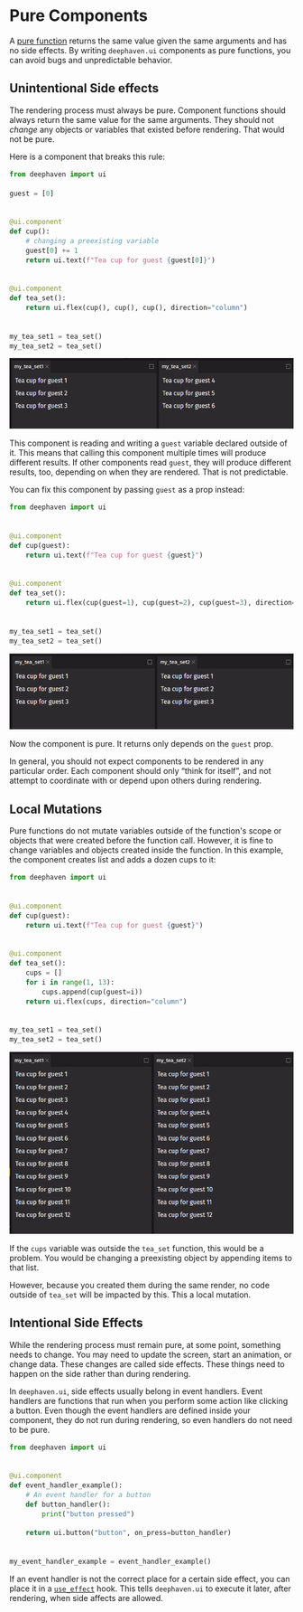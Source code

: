 # Pure Components

A [pure function](https://en.wikipedia.org/wiki/Pure_function) returns the same value given the same arguments and has no side effects. By writing `deephaven.ui` components as pure functions, you can avoid bugs and unpredictable behavior.

## Unintentional Side effects

The rendering process must always be pure. Component functions should always return the same value for the same arguments. They should not _change_ any objects or variables that existed before rendering. That would not be pure.

Here is a component that breaks this rule:

```python
from deephaven import ui

guest = [0]


@ui.component
def cup():
    # changing a preexisting variable
    guest[0] += 1
    return ui.text(f"Tea cup for guest {guest[0]}")


@ui.component
def tea_set():
    return ui.flex(cup(), cup(), cup(), direction="column")


my_tea_set1 = tea_set()
my_tea_set2 = tea_set()
```

![side effects](../_assets/pure_components1.png)

This component is reading and writing a `guest` variable declared outside of it. This means that calling this component multiple times will produce different results. If other components read `guest`, they will produce different results, too, depending on when they are rendered. That is not predictable.

You can fix this component by passing `guest` as a prop instead:

```python
from deephaven import ui


@ui.component
def cup(guest):
    return ui.text(f"Tea cup for guest {guest}")


@ui.component
def tea_set():
    return ui.flex(cup(guest=1), cup(guest=2), cup(guest=3), direction="column")


my_tea_set1 = tea_set()
my_tea_set2 = tea_set()
```

![side effects 2](../_assets/pure_components2.png)

Now the component is pure. It returns only depends on the `guest` prop.

In general, you should not expect components to be rendered in any particular order. Each component should only “think for itself”, and not attempt to coordinate with or depend upon others during rendering.

## Local Mutations

Pure functions do not mutate variables outside of the function's scope or objects that were created before the function call. However, it is fine to change variables and objects created inside the function. In this example, the component creates list and adds a dozen cups to it:

```python
from deephaven import ui


@ui.component
def cup(guest):
    return ui.text(f"Tea cup for guest {guest}")


@ui.component
def tea_set():
    cups = []
    for i in range(1, 13):
        cups.append(cup(guest=i))
    return ui.flex(cups, direction="column")


my_tea_set1 = tea_set()
my_tea_set2 = tea_set()
```

![local mutations](../_assets/pure_components3.png)

If the `cups` variable was outside the `tea_set` function, this would be a problem. You would be changing a preexisting object by appending items to that list.

However, because you created them during the same render, no code outside of `tea_set` will be impacted by this. This a local mutation.

## Intentional Side Effects

While the rendering process must remain pure, at some point, something needs to change. You may need to update the screen, start an animation, or change data. These changes are called side effects. These things need to happen on the side rather than during rendering.

In `deephaven.ui`, side effects usually belong in event handlers. Event handlers are functions that run when you perform some action like clicking a button. Even though the event handlers are defined inside your component, they do not run during rendering, so even handlers do not need to be pure.

```python
from deephaven import ui


@ui.component
def event_handler_example():
    # An event handler for a button
    def button_handler():
        print("button pressed")

    return ui.button("button", on_press=button_handler)


my_event_handler_example = event_handler_example()
```

If an event handler is not the correct place for a certain side effect, you can place it in a [`use_effect`](../hooks/use_effect.md) hook. This tells `deephaven.ui` to execute it later, after rendering, when side affects are allowed.
